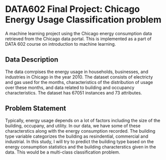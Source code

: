 # DATA602 Final Project: Chicago Energy Usage Classification problem

A machine learning project using the Chicago energy consumption data retrieved from the Chicago data portal. This is implemented as a part of DATA 602 course on introduction to machine learning. 

## Data Description

The data comrpises the energy usage in households, businesses, and industries in Chicago in the year 2010. The dataset consists of electricty and gas used for the months, characteristics of the distribution of usage over these months, and data related to building and occupancy characteristics. 
The dataset has 67051 instances and 73 attributes.  

## Problem Statement

Typically, energy usage depends on a lot of factors including the size of the building, occupany, and utility. In our data, we have some of these characterstics along with the energy consumption recorded. The building type variable categorizes the building as resindential, commercial and industrial. In this study, I will try to predict the building type based on the energy consumption statistics and the building characterstics given in the data. This would be a multi-class classification problem. 







